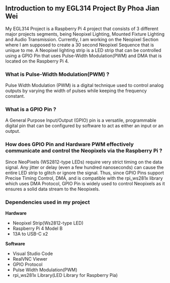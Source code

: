 ## Introduction to my **EGL314** Project By Phoa Jian Wei

My EGL314 Project is a Raspberry Pi 4 project that consists of 3 different major projects segments,  being Neopixel Lighting, Mounted Fixture Lighting and Audio Transmission. Currently, I am working on the Neopixel Section where I am supposed to create a 30 second Neopixel 
Sequence that is unique to me. A Neopixel lighting strip is a LED strip that can be controlled using a GPIO Pin that uses Pulse-Width Modulation(PWM) and DMA that is located on the Raspberry Pi 4.

### What is Pulse-Width Modulation(PWM) ?
Pulse Width Modulation (PWM) is a digital technique used to control analog outputs by varying the width of pulses while keeping the frequency constant.

### What is a GPIO Pin ?
A General Purpose Input/Output (GPIO) pin is a versatile, programmable digital pin that can be configured by software to act as either an input or an output.

### How does GPIO Pin and Hardware PWM effectively communicate and control the Neopixels via the Raspberry Pi ?
Since NeoPixels (WS2812-type LEDs) require very strict timing on the data signal. Any jitter or delay (even a few hundred nanoseconds) can cause the entire LED strip to glitch or ignore the signal. Thus, since GPIO Pins support Precise Timing Control, DMA, and is compatible with the rpi_ws281x library which uses DMA Protocol, GPIO Pin is widely used to control Neopixels as it ensures a solid data stream to the Neopixels.


### Dependencies used in my project
**Hardware**
* Neopixel Strip(Ws2812-type LED)
* Raspberry Pi 4 Model B
* 13A to  USB-C x2

**Software**
* Visual Studio Code
* RealVNC Viewer
* GPIO Protocol
* Pulse Width Modulation(PWM)
* rpi_ws281x Library(LED Library for Raspberry Pia)